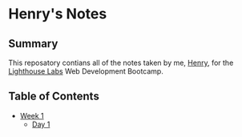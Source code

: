 # Henry's Notes

## Summary

This reposatory contians all of the notes taken by me, [Henry](https://github.com/amorphouscube), for the [Lighthouse Labs](www.lighthouselabs.ca) Web Development Bootcamp.

## Table of Contents

* [Week 1](/Week_1)
  * [Day 1](/Week_1/Day_1)